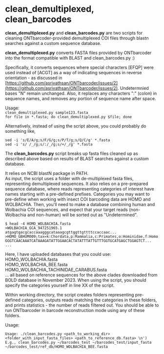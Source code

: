 # clean_demultiplexed, clean_barcodes
**clean_demultiplexed.py** and **clean_barcodes.py** are two scripts for cleaning ONTbarcoder-provided demultiplexed COI files through blastn searches against a custom sequence database.  
  
  
**clean_demultiplexed.py** converts FASTA files provided by ONTbarcoder into the format compatible with BLAST and clean_barcodes.py :)  
  
Specifically, it converts sequences where special characters [EFQP] were used instead of [ACGT] as a way of indicating sequences in reverse orientation - as discussed in [https://github.com/asrivathsan/ONTbarcoder/issues/2](https://github.com/asrivathsan/ONTbarcoder/issues/2). Undetermnied bases "N" remain unchanged.
Also, it replaces any characters ":" (colon) in sequence names, and removes any portion of sequence name after space.  
  
Usage:  
`clean_demultiplexed.py sample123.fasta`  
`for file in *.fasta; do clean_demultiplexed.py $file; done`  
  
Alternatively, instead of using the script above, you could probably do something like,  
```
sed -i 's/E/A/g;s/F/G/g;s/P/T/g;s/Q/C/g' *.fasta  
sed -i 's/ /_/g;s/:/_/g;s/+/_/g' *.fasta
```   
   
   
The **clean_barcodes.py** script breaks up fasta files cleaned up as described above based on results of BLAST searches against a custom database.  

It relies on NCBI blastN package in PATH.  
As input, the script uses a folder with de-multiplexed fasta files, representing demultiplexed sequences. It also relies on a pre-prepared sequence database, where reads representing categories of interest have names starting with a pre-defined prefixes. Categories you may want to pre-define when working with insect COI barcoding data are HOMO and WOLBACHIA. Then, you'll need to make a database combining human and Wolbachia COI sequences, and expect that your target reads (non-Wolbachia and non-human) will be sorted out as "Undetermined".
```
$ head -4 HOMO_WOLBACHIA.fasta
>WOLBACHIA_GCA_947251965.1
atgagtgacgcaccaaagggcataaagcgttggttgttttccaccaac...
>HOMO_GBHUM009;tax=k:Chordata,p:Mammalia,c:Primates,o:Hominidae,f:Homo,g:Homo_sapiens,s:BOLD_ACX9869
GGGTCAACAAATCATAAAGATATTGGAACACTATATTTATTGTTTGGTGCATGAGCTGGAGTCT...
...
```  
  
Here, I have uploaded databases that you could use:
HOMO_WOLBACHIA.fasta  
HOMO_WOLBACHIA_BEE.fasta  
HOMO_WOLBACHIA_TACHINIDAE_CARABUS.fasta  
  ... all based on reference sequences for the above clades downloaded from BOLD database in November 2023.  When using the script, you should specify the categories yourself in line XX of the script.  
  
Within working directory, the script creates folders representing pre-defined categories, outputs reads matching the categories in these folders, and prints statistics - the number of reads filtered out. You should be able to run ONTbarcoder in barcode reconstruction mode using any of these folders.
  
Usage:  
```
Usage: ./clean_barcodes.py <path_to_working_dir> <folder_with_input_fasta_files> <path_to_reference_db.fasta> \n')
E.g., clean_barcodes.py ~/barcodes_test ~/barcodes_test/input_fasta ~/barcodes_test/ref_db/HOMO_WOLBACHIA_BEE.fasta
```
